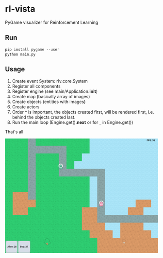 # rl-vista

PyGame visualizer for Reinforcement Learning

## Run

````
pip install pygame --user
python main.py
````

## Usage

1. Create event System: rlv.core.System
1. Register all components
1. Register engine (see main/Application.__init__)
1. Create map (basically array of images)
1. Create objects (entities with images)
1. Create actors
1. Order ^ is important, the objects created first, will be rendered first,
   i.e. behind the objects created last.
1. Run the main loop (Engine.get().__next__ or for _ in Engine.get())

That's all

!["Eye candy"](screenshot.png)

